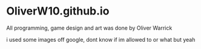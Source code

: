 # OliverW10.github.io

All programming, game design and art was done by Oliver Warrick

i used some images off google, dont know if im allowed to or what but yeah